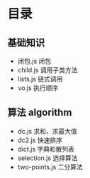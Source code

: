 # 目录

## 基础知识

- 闭包.js 闭包
- child.js 调用子类方法
- lists.js 链式调用
- vo.js 执行顺序

## 算法 algorithm

- dc.js 求和、求最大值
- dc2.js 快速排序
- dict.js 字典和散列表
- selection.js 选择算法
- two-points.js 二分算法

